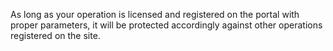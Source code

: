 As long as your operation is licensed and registered on the portal with proper parameters, it will be protected accordingly against other operations registered on the site.

